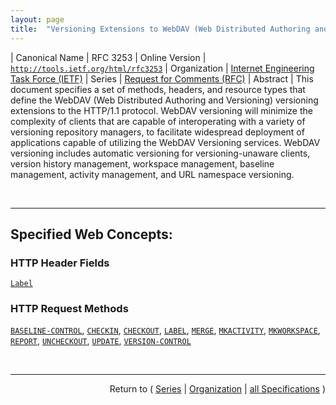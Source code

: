 ```yaml
---
layout: page
title:  "Versioning Extensions to WebDAV (Web Distributed Authoring and Versioning)"
---
```


| Canonical Name | RFC 3253
| Online Version | [`http://tools.ietf.org/html/rfc3253`](http://tools.ietf.org/html/rfc3253)
| Organization | [Internet Engineering Task Force (IETF)](..  "List of specification series by this organization")
| Series | [Request for Comments (RFC)](.  "List of specifications in this series")
| Abstract | This document specifies a set of methods, headers, and resource types that define the WebDAV (Web Distributed Authoring and Versioning) versioning extensions to the HTTP/1.1 protocol. WebDAV versioning will minimize the complexity of clients that are capable of interoperating with a variety of versioning repository managers, to facilitate widespread deployment of applications capable of utilizing the WebDAV Versioning services. WebDAV versioning includes automatic versioning for versioning-unaware clients, version history management, workspace management, baseline management, activity management, and URL namespace versioning.

<br/>
<hr/>

## Specified Web Concepts:

### HTTP Header Fields

[`Label`](/concepts/http-header/Label "For certain methods (e.g. GET, PROPFIND), if the request-URL identifies a version-controlled resource, a label can be specified in a Label request header to cause the method to be applied to the version selected by that label from the version history of that version-controlled resource.")

### HTTP Request Methods

[`BASELINE-CONTROL`](/concepts/http-method/BASELINE-CONTROL "A collection can be placed under baseline control with a BASELINE-CONTROL request. When a collection is placed under baseline control, the DAV:version-controlled-configuration property of the collection is set to identify a new version-controlled configuration. This version-controlled configuration can be checked out and then checked in to create a new baseline for that collection."), [`CHECKIN`](/concepts/http-method/CHECKIN "A CHECKIN request can be applied to a checked-out version-controlled resource to produce a new version whose content and dead properties are copied from the checked-out resource."), [`CHECKOUT`](/concepts/http-method/CHECKOUT "A CHECKOUT request can be applied to a checked-in version-controlled resource to allow modifications to the content and dead properties of that version-controlled resource."), [`LABEL`](/concepts/http-method/LABEL "A LABEL request can be applied to a version to modify the labels that select that version. The case of a label name MUST be preserved when it is stored and retrieved. When comparing two label names to decide if they match or not, a server SHOULD use a case-sensitive URL-escaped UTF-8 encoded comparison of the two label names."), [`MERGE`](/concepts/http-method/MERGE "The MERGE method performs the logical merge of a specified version (the &#34;merge source&#34;) into a specified version-controlled resource (the &#34;merge target&#34;). If the merge source is neither an ancestor nor a descendant of the DAV:checked-in or DAV:checked-out version of the merge target, the MERGE checks out the merge target (if it is not already checked out) and adds the URL of the merge source to the DAV:merge-set of the merge target."), [`MKACTIVITY`](/concepts/http-method/MKACTIVITY "A MKACTIVITY request creates a new activity resource. A server MAY restrict activity creation to particular collections, but a client can determine the location of these collections from a DAV:activity-collection-set OPTIONS request."), [`MKWORKSPACE`](/concepts/http-method/MKWORKSPACE "A MKWORKSPACE request creates a new workspace resource. A server MAY restrict workspace creation to particular collections, but a client can determine the location of these collections from a DAV:workspace-collection-set OPTIONS request."), [`REPORT`](/concepts/http-method/REPORT "A REPORT request is an extensible mechanism for obtaining information about a resource. Unlike a resource property, which has a single value, the value of a report can depend on additional information specified in the REPORT request body and in the REPORT request headers."), [`UNCHECKOUT`](/concepts/http-method/UNCHECKOUT "An UNCHECKOUT request can be applied to a checked-out version-controlled resource to cancel the CHECKOUT and restore the pre-CHECKOUT state of the version-controlled resource."), [`UPDATE`](/concepts/http-method/UPDATE "The UPDATE method modifies the content and dead properties of a checked-in version-controlled resource (the &#34;update target&#34;) to be those of a specified version (the &#34;update source&#34;) from the version history of that version-controlled resource."), [`VERSION-CONTROL`](/concepts/http-method/VERSION-CONTROL "A VERSION-CONTROL request can be used to create a version-controlled resource at the request-URL. It can be applied to a versionable resource or to a version-controlled resource.")



<br/>
<hr/>

<p style="text-align: right">Return to ( <a href="./">Series</a> | <a href="../">Organization</a> | <a href="../../">all Specifications</a> )</p>